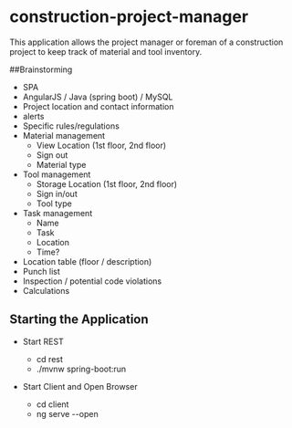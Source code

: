 # construction-project-manager
This application allows the project manager or foreman of a construction project to keep track of material and tool inventory.

##Brainstorming
* SPA
* AngularJS / Java (spring boot) / MySQL
* Project location and contact information
* alerts
* Specific rules/regulations
* Material management
  * View Location (1st floor, 2nd floor)
  * Sign out
  * Material type
* Tool management
  * Storage Location (1st floor, 2nd floor)
  * Sign in/out
  * Tool type
* Task management
  * Name
  * Task
  * Location
  * Time?
* Location table (floor / description)
* Punch list
* Inspection / potential code violations
* Calculations

## Starting the Application
* Start REST
  * cd rest
  * ./mvnw spring-boot:run
  
* Start Client and Open Browser
  * cd client
  * ng serve --open

